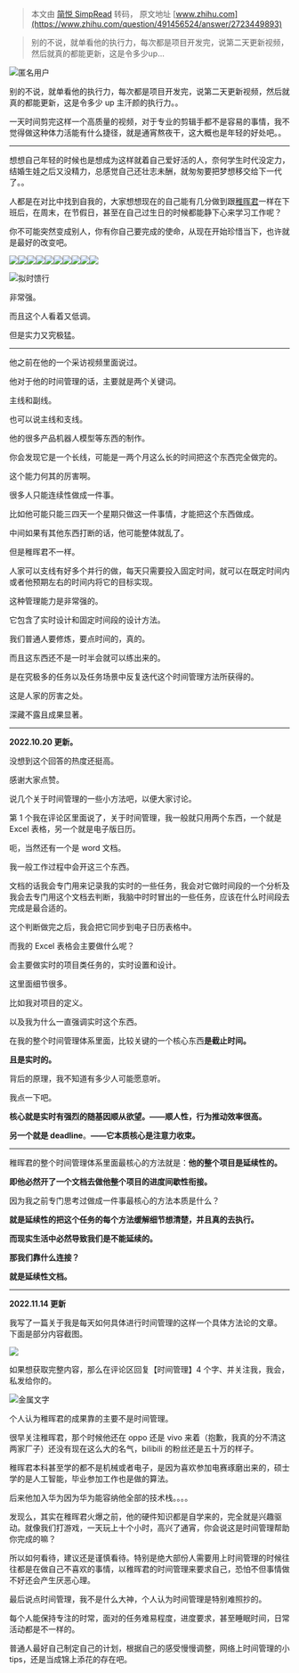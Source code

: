 > 本文由 [简悦 SimpRead](http://ksria.com/simpread/) 转码， 原文地址 [www.zhihu.com](https://www.zhihu.com/question/491456524/answer/2723449893)

> 别的不说，就单看他的执行力，每次都是项目开发完，说第二天更新视频，然后就真的都能更新，这是令多少up…

![](https://picd.zhimg.com/v2-d41c2ceaed8f51999522f903672a521f_l.jpg?source=1940ef5c)匿名用户

别的不说，就单看他的执行力，每次都是项目开发完，说第二天更新视频，然后就真的都能更新，这是令多少 up 主汗颜的执行力。。

一天时间剪完这样一个高质量的视频，对于专业的剪辑手都不是容易的事情，我不觉得做这种体力活能有什么捷径，就是通宵熬夜干，这大概也是年轻的好处吧。。

* * *

想想自己年轻的时候也是想成为这样就着自己爱好活的人，奈何学生时代没定力，结婚生娃之后又没精力，总感觉自己还壮志未酬，就匆匆要把梦想移交给下一代了。。

人都是在对比中找到自我的，大家想想现在的自己能有几分做到跟[稚晖君](https://www.zhihu.com/search?q=%E7%A8%9A%E6%99%96%E5%90%9B&search_source=Entity&hybrid_search_source=Entity&hybrid_search_extra=%7B%22sourceType%22%3A%22answer%22%2C%22sourceId%22%3A2723449893%7D)一样在下班后，在周末，在节假日，甚至在自己过生日的时候都能静下心来学习工作呢？

你不可能突然变成别人，你有你自己要完成的使命，从现在开始珍惜当下，也许就是最好的改变吧。

![](https://picx.zhimg.com/v2-b291b3ddc2f82ee0250de188b2bf14e4_r.jpg?source=1940ef5c)![](https://pic1.zhimg.com/v2-899e4ae7f0ba7cb5f9781f0e44711397_r.jpg?source=1940ef5c)![](https://picd.zhimg.com/v2-174b54fc769990b54f0f16139aa7bc78_r.jpg?source=1940ef5c)![](https://picd.zhimg.com/v2-aa925d7b468783df548e53a8503a8c81_r.jpg?source=1940ef5c)![](https://pic1.zhimg.com/v2-06072eb8645ca6dca9d672548b97924a_r.jpg?source=1940ef5c)![](https://picd.zhimg.com/v2-52a4aa6e7dac0d6d2e511376d98e1dab_r.jpg?source=1940ef5c)![](https://pica.zhimg.com/v2-22c3e4b509537028b6b4ddcb1211d66f_r.jpg?source=1940ef5c)![](https://picd.zhimg.com/v2-440dc73850c12cb2038056ad6f5844cf_r.jpg?source=1940ef5c)![](https://pic1.zhimg.com/v2-b2492cb5235e8b8c15418072340d15c9_r.jpg?source=1940ef5c)![](https://picd.zhimg.com/v2-3954e87c86bf6584ed4c12cbbdf37485_r.jpg?source=1940ef5c)

![](https://picd.zhimg.com/v2-746d3599171a711d4593944279eda26f_l.jpg?source=1940ef5c)拟时馈行

非常强。

而且这个人看着又低调。

但是实力又究极猛。

* * *

他之前在他的一个采访视频里面说过。

他对于他的时间管理的话，主要就是两个关键词。

主线和副线。

也可以说主线和支线。

他的很多产品机器人模型等东西的制作。

你会发现它是一个长线，可能是一两个月这么长的时间把这个东西完全做完的。

这个能力何其的厉害啊。

很多人只能连续性做成一件事。

比如他可能只能三四天一个星期只做这一件事情，才能把这个东西做成。

中间如果有其他东西打断的话，他可能整体就乱了。

但是稚晖君不一样。

人家可以支线有好多个并行的做，每天只需要投入固定时间，就可以在既定时间内或者他预期左右的时间内将它的目标实现。

这种管理能力是非常强的。

它包含了实时设计和固定时间段的设计方法。

我们普通人要修炼，要点时间的，真的。

而且这东西还不是一时半会就可以练出来的。

是在究极多的任务以及任务场景中反复迭代这个时间管理方法所获得的。

这是人家的厉害之处。

深藏不露且成果显著。

* * *

**2022.10.20 更新。**

没想到这个回答的热度还挺高。

感谢大家点赞。

说几个关于时间管理的一些小方法吧，以便大家讨论。

第 1 个我在评论区里面说了，关于时间管理，我一般就只用两个东西，一个就是 Excel 表格，另一个就是电子版日历。

呃，当然还有一个是 word 文档。

我一般工作过程中会开这三个东西。

文档的话我会专门用来记录我的实时的一些任务，我会对它做时间段的一个分析及我会去专门用这个文档去判断，我脑中时时冒出的一些任务，应该在什么时间段去完成是最合适的。

这个判断做完之后，我会把它同步到电子日历表格中。

而我的 Excel 表格会主要做什么呢？

会主要做实时的项目类任务的，实时设置和设计。

这里面细节很多。

比如我对项目的定义。

以及我为什么一直强调实时这个东西。

在我的整个时间管理体系里面，比较关键的一个核心东西**是截止时间。**

**且是实时的。**

背后的原理，我不知道有多少人可能愿意听。

我点一下吧。

**核心就是实时有强烈的随基因顺从欲望。——顺人性，行为推动效率很高。**

**另一个就是 deadline**。**——它本质核心是注意力收束。**

* * *

稚晖君的整个时间管理体系里面最核心的方法就是：**他的整个项目是延续性的。**

**即他必然开了一个文档去做他整个项目的进度间歇性衔接。**

因为我之前专门思考过做成一件事最核心的方法本质是什么？

**就是延续性的把这个任务的每个方法缓解细节想清楚，并且真的去执行。**

**而现实生活中必然导致我们是不能延续的。**

**那我们靠什么连接？**

**就是延续性文档。**

* * *

**2022.11.14 更新**

我写了一篇关于我是每天如何具体进行时间管理的这样一个具体方法论的文章。 下面是部分内容截图。

![](https://pica.zhimg.com/v2-98e35ec2a48c205b6ba5fce2759f3bda_r.jpg?source=1940ef5c)

如果想获取完整内容，那么在评论区回复【时间管理】4 个字、并关注我，我会，私发给你的。

![](https://picd.zhimg.com/v2-89aca9048528a46e54af3d0562088356_l.jpg?source=1940ef5c)金属文字

个人认为稚晖君的成果靠的主要不是时间管理。

很早关注稚晖君，那个时候他还在 oppo 还是 vivo 来着（抱歉，我真的分不清这两家厂子）还没有现在这么大的名气，bilibili 的粉丝还是五十万的样子。

稚晖君本科甚至学的都不是机械或者电子，是因为喜欢参加电赛琢磨出来的，硕士学的是人工智能，毕业参加工作也是做的算法。

后来他加入华为因为华为能容纳他全部的技术栈。。。。

发现么，其实在稚晖君火爆之前，他的硬件知识都是自学来的，完全就是兴趣驱动。就像我们打游戏，一天玩上十个小时，高兴了通宵，你会说这是时间管理帮助你完成的嘛？

所以如何看待，建议还是谨慎看待。特别是绝大部份人需要用上时间管理的时候往往都是在做自己不喜欢的事情，以稚晖君的时间管理来要求自己，恐怕不但事情做不好还会产生厌恶心理。

最后说点时间管理，我不是什么大神，个人认为时间管理是特别难照抄的。

每个人能保持专注的时常，面对的任务难易程度，进度要求，甚至睡眠时间，日常活动都是不一样的。

普通人最好自己制定自己的计划，根据自己的感受慢慢调整，网络上时间管理的小 tips，还是当成锦上添花的存在吧。